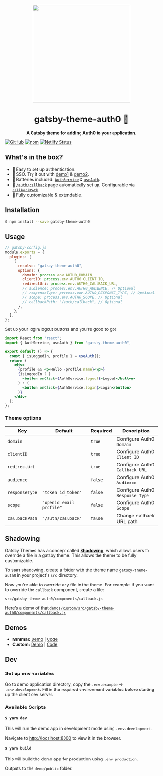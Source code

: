 <div align="center">
  <img width="320" src="https://raw.githubusercontent.com/epilande/gatsby-theme-auth0/master/demos/gatsby-theme-shared-ui/src/GatsbyAuth0.svg?sanitize=true">
  <h1>gatsby-theme-auth0 🔐</h1>
</div>

<p align="center">
  <strong>A Gatsby theme for adding Auth0 to your application.</strong>
</p>

[![GitHub](https://img.shields.io/github/license/epilande/gatsby-theme-auth0?style=flat-square)](https://github.com/epilande/gatsby-theme-auth0/blob/master/LICENSE)
[![npm](https://img.shields.io/npm/v/gatsby-theme-auth0?style=flat-square)](https://www.npmjs.com/package/gatsby-theme-auth0)
[![Netlify Status](https://api.netlify.com/api/v1/badges/c495103e-b0fc-4378-adea-9845c8c1476c/deploy-status)](https://app.netlify.com/sites/gatsby-theme-auth0/deploys)

## What's in the box?

- 💯 Easy to set up authentication.
- 🔑 SSO. Try it out with [demo1](https://gatsby-theme-auth0.netlify.com/) & [demo2](https://gatsby-theme-auth0-custom.netlify.com/).
- 🔋 Batteries included: [`AuthService`](https://github.com/epilande/gatsby-theme-auth0/blob/master/gatsby-theme-auth0/src/auth/service.ts) & [`useAuth`](https://github.com/epilande/gatsby-theme-auth0/blob/master/gatsby-theme-auth0/src/hooks/useAuth.ts).
- 🤙 [`/auth/callback`](https://github.com/epilande/gatsby-theme-auth0/blob/master/gatsby-theme-auth0/src/pages/auth/callback.tsx) page automatically set up. Configurable via [`callbackPath`](#theme-options)
- 🎨 Fully customizable & extendable.

## Installation

```sh
$ npm install --save gatsby-theme-auth0
```

## Usage

```js
// gatsby-config.js
module.exports = {
  plugins: [
    {
      resolve: "gatsby-theme-auth0",
      options: {
        domain: process.env.AUTH0_DOMAIN,
        clientID: process.env.AUTH0_CLIENT_ID,
        redirectUri: process.env.AUTH0_CALLBACK_URL,
        // audience: process.env.AUTH0_AUDIENCE, // Optional
        // responseType: process.env.AUTH0_RESPONSE_TYPE, // Optional
        // scope: process.env.AUTH0_SCOPE, // Optional
        // callbackPath: "/auth/callback", // Optional
      },
    },
  ],
};
```

Set up your login/logout buttons and you're good to go!

```jsx
import React from "react";
import { AuthService, useAuth } from "gatsby-theme-auth0";

export default () => {
  const { isLoggedIn, profile } = useAuth();
  return (
    <div>
      {profile && <p>Hello {profile.name}</p>}
      {isLoggedIn ? (
        <button onClick={AuthService.logout}>Logout</button>
      ) : (
        <button onClick={AuthService.login}>Login</button>
      )}
    </div>
  );
};
```

### Theme options

| Key            | Default                  | Required | Description                     |
| -------------- | ------------------------ | -------- | ------------------------------- |
| `domain`       |                          | `true`   | Configure Auth0 `Domain`        |
| `clientID`     |                          | `true`   | Configure Auth0 `Client ID`     |
| `redirectUri`  |                          | `true`   | Configure Auth0 `Callback URL`  |
| `audience`     |                          | `false`  | Configure Auth0 `Audience`      |
| `responseType` | `"token id_token"`       | `false`  | Configure Auth0 `Response Type` |
| `scope`        | `"openid email profile"` | `false`  | Configure Auth0 `Scope`         |
| `callbackPath` | `"/auth/callback"`       | `false`  | Change callback URL path        |

## Shadowing

Gatsby Themes has a concept called [**Shadowing**](https://www.gatsbyjs.org/blog/2019-04-29-component-shadowing/), which allows users to override a file in a gatsby theme. This allows the theme to be fully customizable.

To start shadowing, create a folder with the theme name `gatsby-theme-auth0` in your project's `src` directory.

Now you're able to override any file in the theme. For example, if you want to override the `callback` component, create a file:

```sh
src/gatsby-theme-auth0/components/callback.js
```

Here's a demo of that [`demos/custom/src/gatsby-theme-auth0/components/callback.js`](https://github.com/epilande/gatsby-theme-auth0/blob/master/demos/custom/src/gatsby-theme-auth0/components/callback.tsx)

## Demos

- **Minimal:** [Demo](https://gatsby-theme-auth0.netlify.com/) | [Code](https://github.com/epilande/gatsby-theme-auth0/tree/master/demos/minimal)
- **Custom:** [Demo](https://gatsby-theme-auth0-custom.netlify.com/) | [Code](https://github.com/epilande/gatsby-theme-auth0/tree/master/demos/custom)

## Dev

### Set up env variables

Go to demo application directory, copy the `.env.example` -> `.env.development`. Fill in the required environment variables before starting up the client dev server.

### Available Scripts

#### `$ yarn dev`

This will run the demo app in development mode using `.env.development`.

Navigate to [http://localhost:8000](http://localhost:8000) to view it in the browser.

#### `$ yarn build`

This will build the demo app for production using `.env.production`.

Outputs to the `demo/public` folder.
